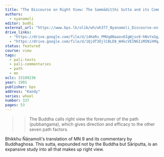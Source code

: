 ```yaml
---
title: "The Discourse on Right View: The Sammādiṭṭhi Sutta and its Commentary"
authors:
  - nyanamoli
editor: bodhi
external_url: "https://www.bps.lk/olib/wh/wh377_Nyanamoli_Discourse-on-Right-View--Sammaditthi-Sutta.html"
drive_links:
  - "https://drive.google.com/file/d/14KeRv_PMUq8Naaov6IgWjsx9-hNvYxGg/view?usp=drive_link"
  - "https://drive.google.com/file/d/1QjdT3OjlCBLD8_W4kcVEINGIiMINihMq/view?usp=drivesdk"
status: featured
course: view
tags:
  - pali-texts
  - pali-commentaries
  - path
  - mn
oclc: 33109236
year: 1991
publisher: bps
address: "Kandy"
series: wheel
number: 337
pages: 53
---
```


> >The Buddha calls right view the forerunner of the path (pubbaṅgama), which gives direction and efficacy to the other seven path factors.

Bhikkhu Ñāṇamoli's translation of MN 9 and its commentary by Buddhaghosa. This sutta, expounded not by the Buddha but Sāriputta, is an expansive study into all that makes up right view.

